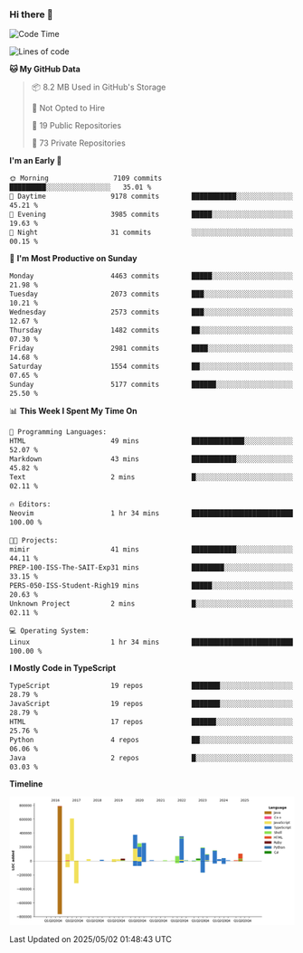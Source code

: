 ### Hi there 👋

<!--
**Clumsy-Coder/Clumsy-Coder** is a ✨ _special_ ✨ repository because its `README.md` (this file) appears on your GitHub profile.

Here are some ideas to get you started:

- 🔭 I’m currently working on ...
- 🌱 I’m currently learning ...
- 👯 I’m looking to collaborate on ...
- 🤔 I’m looking for help with ...
- 💬 Ask me about ...
- 📫 How to reach me: ...
- 😄 Pronouns: ...
- ⚡ Fun fact: ...
-->

<!-- anmol098/waka-readme-stats -->
<!--START_SECTION:waka-->
![Code Time](http://img.shields.io/badge/Code%20Time-1%2C249%20hrs%2022%20mins-blue)

![Lines of code](https://img.shields.io/badge/From%20Hello%20World%20I%27ve%20Written-3.6%20million%20lines%20of%20code-blue)

**🐱 My GitHub Data** 

> 📦 8.2 MB Used in GitHub's Storage 
 > 
> 🚫 Not Opted to Hire
 > 
> 📜 19 Public Repositories 
 > 
> 🔑 73 Private Repositories 
 > 
**I'm an Early 🐤** 

```text
🌞 Morning                7109 commits        █████████░░░░░░░░░░░░░░░░   35.01 % 
🌆 Daytime                9178 commits        ███████████░░░░░░░░░░░░░░   45.21 % 
🌃 Evening                3985 commits        █████░░░░░░░░░░░░░░░░░░░░   19.63 % 
🌙 Night                  31 commits          ░░░░░░░░░░░░░░░░░░░░░░░░░   00.15 % 
```
📅 **I'm Most Productive on Sunday** 

```text
Monday                   4463 commits        █████░░░░░░░░░░░░░░░░░░░░   21.98 % 
Tuesday                  2073 commits        ███░░░░░░░░░░░░░░░░░░░░░░   10.21 % 
Wednesday                2573 commits        ███░░░░░░░░░░░░░░░░░░░░░░   12.67 % 
Thursday                 1482 commits        ██░░░░░░░░░░░░░░░░░░░░░░░   07.30 % 
Friday                   2981 commits        ████░░░░░░░░░░░░░░░░░░░░░   14.68 % 
Saturday                 1554 commits        ██░░░░░░░░░░░░░░░░░░░░░░░   07.65 % 
Sunday                   5177 commits        ██████░░░░░░░░░░░░░░░░░░░   25.50 % 
```


📊 **This Week I Spent My Time On** 

```text
💬 Programming Languages: 
HTML                     49 mins             █████████████░░░░░░░░░░░░   52.07 % 
Markdown                 43 mins             ███████████░░░░░░░░░░░░░░   45.82 % 
Text                     2 mins              █░░░░░░░░░░░░░░░░░░░░░░░░   02.11 % 

🔥 Editors: 
Neovim                   1 hr 34 mins        █████████████████████████   100.00 % 

🐱‍💻 Projects: 
mimir                    41 mins             ███████████░░░░░░░░░░░░░░   44.11 % 
PREP-100-ISS-The-SAIT-Exp31 mins             ████████░░░░░░░░░░░░░░░░░   33.15 % 
PERS-050-ISS-Student-Righ19 mins             █████░░░░░░░░░░░░░░░░░░░░   20.63 % 
Unknown Project          2 mins              █░░░░░░░░░░░░░░░░░░░░░░░░   02.11 % 

💻 Operating System: 
Linux                    1 hr 34 mins        █████████████████████████   100.00 % 
```

**I Mostly Code in TypeScript** 

```text
TypeScript               19 repos            ███████░░░░░░░░░░░░░░░░░░   28.79 % 
JavaScript               19 repos            ███████░░░░░░░░░░░░░░░░░░   28.79 % 
HTML                     17 repos            ██████░░░░░░░░░░░░░░░░░░░   25.76 % 
Python                   4 repos             ██░░░░░░░░░░░░░░░░░░░░░░░   06.06 % 
Java                     2 repos             █░░░░░░░░░░░░░░░░░░░░░░░░   03.03 % 
```



**Timeline**

![Lines of Code chart](https://raw.githubusercontent.com/Clumsy-Coder/Clumsy-Coder/main/assets/bar_graph.png)


 Last Updated on 2025/05/02 01:48:43 UTC
<!--END_SECTION:waka-->
